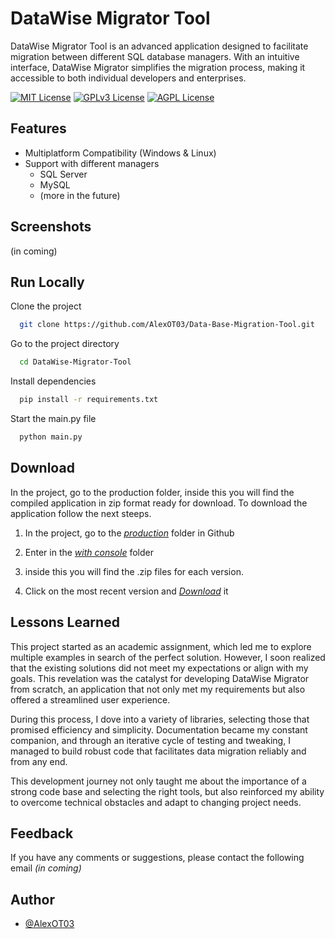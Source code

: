 
# DataWise Migrator Tool

DataWise Migrator Tool is an advanced application designed to facilitate migration between different SQL database managers. With an intuitive interface, DataWise Migrator simplifies the migration process, making it accessible to both individual developers and enterprises.

[![MIT License](https://img.shields.io/badge/License-MIT-green.svg)](https://choosealicense.com/licenses/mit/)
[![GPLv3 License](https://img.shields.io/badge/License-GPL%20v3-yellow.svg)](https://opensource.org/licenses/)
[![AGPL License](https://img.shields.io/badge/license-AGPL-blue.svg)](http://www.gnu.org/licenses/agpl-3.0)


## Features

- Multiplatform Compatibility (Windows & Linux)
- Support with different managers
    - SQL Server
    - MySQL
    - (more in the future)


## Screenshots

(in coming)


## Run Locally

Clone the project

```bash
  git clone https://github.com/AlexOT03/Data-Base-Migration-Tool.git
```

Go to the project directory

```bash
  cd DataWise-Migrator-Tool
```

Install dependencies

```bash
  pip install -r requirements.txt
```

Start the main.py file

```bash
  python main.py
```

## Download

In the project, go to the production folder, inside this you will find the compiled application in zip format ready for download.
To download the application follow the next steeps.

 1. In the project, go to the [_production_](https://github.com/AlexOT03/Data-Base-Migration-Tool/tree/master/production) folder in Github

 2. Enter in the [_with console_](https://github.com/AlexOT03/Data-Base-Migration-Tool/tree/master/production/with_console) folder

 3. inside this you will find the .zip files for each version.

 4. Click on the most recent version and [_Download_](https://github.com/AlexOT03/Data-Base-Migration-Tool/blob/master/production/with_console/DataWise_Migration_Tool-v0.0.6C.zip) it


## Lessons Learned

This project started as an academic assignment, which led me to explore multiple examples in search of the perfect solution. However, I soon realized that the existing solutions did not meet my expectations or align with my goals. This revelation was the catalyst for developing DataWise Migrator from scratch, an application that not only met my requirements but also offered a streamlined user experience.

During this process, I dove into a variety of libraries, selecting those that promised efficiency and simplicity. Documentation became my constant companion, and through an iterative cycle of testing and tweaking, I managed to build robust code that facilitates data migration reliably and from any end.

This development journey not only taught me about the importance of a strong code base and selecting the right tools, but also reinforced my ability to overcome technical obstacles and adapt to changing project needs.


## Feedback

If you have any comments or suggestions, please contact the following email _(in coming)_


## Author

- [@AlexOT03](https://github.com/AlexOT03)
